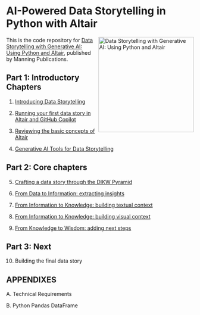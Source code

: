# AI-Powered Data Storytelling in Python with Altair

<a href="https://www.manning.com/books/data-storytelling-with-generative-ai"><img src="https://images.manning.com/360/480/resize/book/b/f44903e-bba6-43ee-8362-ac3980bd8faa/LoDuca-MEAP-HI.png" alt="Data Storytelling with Generative AI: Using Python and Altair" height="256px" align="right"></a>

This is the code repository for [Data Storytelling with Generative AI: Using Python and Altair](https://www.manning.com/books/data-storytelling-with-generative-ai), published by Manning Publications.

## Part 1:  Introductory Chapters 

1. [Introducing Data Storytelling](01) 

2. [Running your first data story in Altair and GitHub Copilot](02) 

3. [Reviewing the basic concepts of Altair](03)

4. [Generative AI Tools for Data Storytelling](04)

## Part 2:  Core chapters

5. [Crafting a data story through the DIKW Pyramid](05)

6. [From Data to Information: extracting insights](06)

7. [From Information to Knowledge: building textual context](07)

8. [From Information to Knowledge: building visual context](08)

9. [From Knowledge to Wisdom: adding next steps](09)

## Part 3:  Next

10. Building the final data story

## APPENDIXES 

A. Technical Requirements

B. Python Pandas DataFrame


